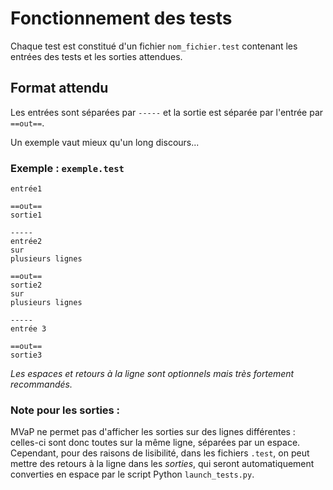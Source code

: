 # Fonctionnement des tests
Chaque test est constitué d'un fichier `nom_fichier.test` contenant les entrées des tests et les sorties attendues.


## Format attendu

Les entrées sont séparées par `-----` et la sortie est séparée par l'entrée par `==out==`.
  
Un exemple vaut mieux qu'un long discours...  


### Exemple : `exemple.test`
```
entrée1

==out==
sortie1

-----
entrée2
sur
plusieurs lignes

==out==
sortie2
sur
plusieurs lignes

-----
entrée 3

==out==
sortie3
``` 

_Les espaces et retours à la ligne sont optionnels mais très fortement recommandés._

### Note pour les sorties :
MVaP ne permet pas d'afficher les sorties sur des lignes différentes : celles-ci sont donc toutes sur la même ligne, séparées par un espace.  
Cependant, pour des raisons de lisibilité, dans les fichiers `.test`, on peut mettre des retours à la ligne dans les *sorties*, qui seront automatiquement converties en espace par le script Python `launch_tests.py`.
